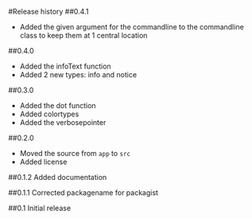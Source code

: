 #Release history
##0.4.1
* Added the given argument for the commandline to the commandline class to keep them at 1 central location

##0.4.0
* Added the infoText function
* Added 2 new types: info and notice

##0.3.0
* Added the dot function
* Added colortypes
* Added the verbosepointer

##0.2.0
* Moved the source from `app` to `src`
* Added license

##0.1.2
Added documentation

##0.1.1
Corrected packagename for packagist

##0.1
Initial release
